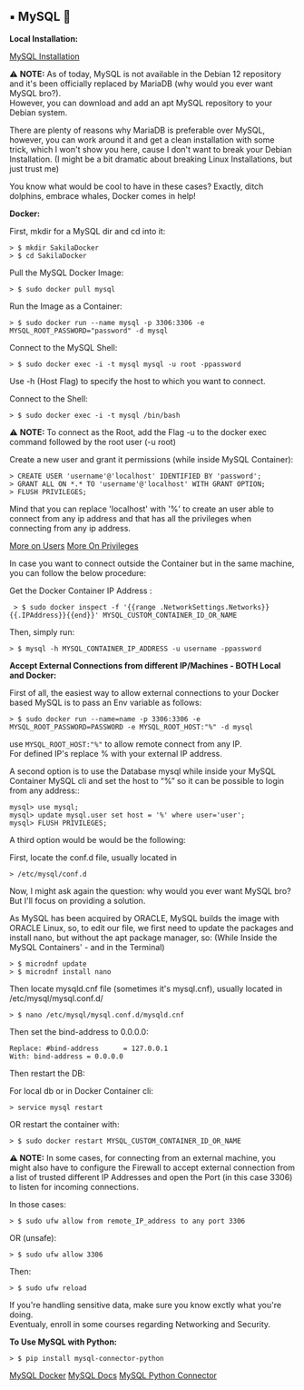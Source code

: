 ## ▪️ MySQL 🐬

**Local Installation:**

[MySQL Installation](https://dev.mysql.com/doc/mysql-installer/en/)

⚠️  **NOTE:** As of today, MySQL is not available in the Debian 12 repository and it's been officially replaced by MariaDB (why would you ever want MySQL bro?). 
<br>
However, you can download and add an apt MySQL repository to your Debian system.

There are plenty of reasons why MariaDB is preferable over MySQL, however, you can work around it and get a clean installation with some trick, which I won't show you here, cause I don't want to break your Debian Installation.
(I might be a bit dramatic about breaking Linux Installations, but just trust me)

You know what would be cool to have in these cases?
Exactly, ditch dolphins, embrace whales, Docker comes in help!

**Docker:**

First, mkdir for a MySQL dir and cd into it:

	> $ mkdir SakilaDocker
	> $ cd SakilaDocker

Pull the MySQL Docker Image:
	
	> $ sudo docker pull mysql

Run the Image as a Container:

	> $ sudo docker run --name mysql -p 3306:3306 -e MYSQL_ROOT_PASSWORD="password" -d mysql

Connect to the MySQL Shell:

	> $ sudo docker exec -i -t mysql mysql -u root -ppassword

Use -h (Host Flag) to specify the host to which you want to connect.

Connect to the Shell:

	> $ sudo docker exec -i -t mysql /bin/bash

⚠️  **NOTE:**  To connect as the Root, add the Flag -u to the docker exec command followed by the root user (-u root)

Create a new user and grant it permissions (while inside MySQL Container):

	> CREATE USER 'username'@'localhost' IDENTIFIED BY 'password';
	> GRANT ALL ON *.* TO 'username'@'localhost' WITH GRANT OPTION;
	> FLUSH PRIVILEGES;

Mind that you can replace 'localhost' with '%' to create an user able to connect from any ip address and that has all the privileges when connecting from any ip address.

[More on Users](https://dev.mysql.com/doc/refman/8.0/en/create-user.html)
[More On Privileges](https://dev.mysql.com/doc/refman/8.0/en/grant.html)

In case you want to connect outside the Container but in the same machine, you can follow the below procedure:

Get the Docker Container IP Address :

	 > $ sudo docker inspect -f '{{range .NetworkSettings.Networks}}{{.IPAddress}}{{end}}' MYSQL_CUSTOM_CONTAINER_ID_OR_NAME

Then, simply run:

	> $ mysql -h MYSQL_CONTAINER_IP_ADDRESS -u username -ppassword

**Accept External Connections from different IP/Machines - BOTH Local and Docker:**

First of all, the easiest way to allow external connections to your Docker based MySQL is to pass an Env variable as follows:

	> $ sudo docker run --name=name -p 3306:3306 -e MYSQL_ROOT_PASSWORD=PASSWORD -e MYSQL_ROOT_HOST:"%" -d mysql

use `MYSQL_ROOT_HOST:"%"` to allow remote connect from any IP. 
<br>
For defined IP's replace % with your external IP address.

A second option is to use the Database mysql while inside your MySQL Container  MySQL cli and set the host to “%” so it can be possible to login from any address::

	mysql> use mysql;
	mysql> update mysql.user set host = '%' where user='user';
	mysql> FLUSH PRIVILEGES;

A third option would be would be the following:

First, locate the conf.d file, usually located in

	> /etc/mysql/conf.d

Now, I might ask again the question: why would you ever want MySQL bro?
But I'll focus on providing a solution.

As MySQL has been acquired by ORACLE, MySQL builds the image with ORACLE Linux, so, to edit our file, we first need to update the packages and install nano, but without the apt package manager, so:
(While Inside the MySQL Containers' - and in the Terminal)

	> $ microdnf update
	> $ microdnf install nano

Then locate mysqld.cnf file (sometimes it's mysql.cnf), usually located in /etc/mysql/mysql.conf.d/

	> $ nano /etc/mysql/mysql.conf.d/mysqld.cnf

Then set the bind-address to 0.0.0.0:

	Replace: #bind-address 		= 127.0.0.1 
	With: bind-address = 0.0.0.0

Then restart the DB:

For local db or in Docker Container cli:

	> service mysql restart

OR restart the container with:

	> $ sudo docker restart MYSQL_CUSTOM_CONTAINER_ID_OR_NAME
	
**⚠️ NOTE:** In some cases, for connecting from an external machine, you might also have to configure the Firewall to accept external connection from a list of trusted different IP Addresses and open the Port (in this case 3306) to listen for incoming connections.	

In those cases:

	> $ sudo ufw allow from remote_IP_address to any port 3306

OR (unsafe):

	> $ sudo ufw allow 3306

Then:

	> $ sudo ufw reload

If you're handling sensitive data, make sure you know exctly what you're doing.
<br>
Eventualy, enroll in some courses regarding Networking and Security.

**To Use MySQL with Python:**

	> $ pip install mysql-connector-python
 
[MySQL Docker](https://dev.mysql.com/doc/mysql-installation-excerpt/8.3/en/docker-mysql-getting-started.html)
[MySQL Docs](https://dev.mysql.com/doc/)
[MySQL Python Connector](https://dev.mysql.com/doc/connector-python/en/)
